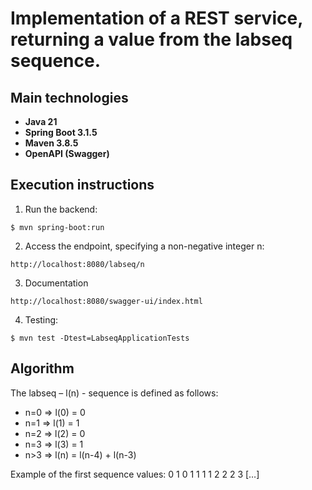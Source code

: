 # Implementation of a REST service, returning a value from the labseq sequence.

## Main technologies
- **Java 21**
- **Spring Boot 3.1.5**
- **Maven 3.8.5**
- **OpenAPI (Swagger)**

## Execution instructions

1. Run the backend:
```console
$ mvn spring-boot:run
```

2. Access the endpoint, specifying a non-negative integer n:
```console
http://localhost:8080/labseq/n
```

3. Documentation
```console
http://localhost:8080/swagger-ui/index.html
```

4. Testing:
```console
$ mvn test -Dtest=LabseqApplicationTests
```

## Algorithm

The labseq – l(n) - sequence is defined as follows:

- n=0 => l(0) = 0
- n=1 => l(1) = 1
- n=2 => l(2) = 0
- n=3 => l(3) = 1
- n>3 => l(n) = l(n-4) + l(n-3)

Example of the first sequence values:
0
1
0
1
1
1
1
2
2
2
3
[…]

